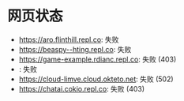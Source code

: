 # 网页状态
- https://aro.flinthill.repl.co: 失败
- https://beaspy--hting.repl.co: 失败
- https://game-example.rdianc.repl.co: 失败 (403)
- : 失败
- https://cloud-limve.cloud.okteto.net: 失败 (502)
- https://chatai.cokio.repl.co: 失败 (403)

